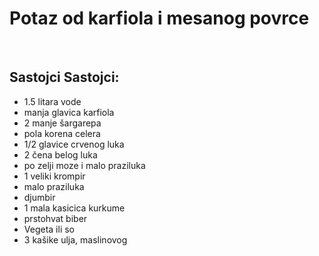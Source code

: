 # Potaz od karfiola i mesanog povrce

<br/>

## Sastojci Sastojci:

- 1.5 litara vode
- manja glavica karfiola
- 2 manje šargarepa
- pola korena celera
- 1/2 glavice crvenog luka
- 2 čena belog luka
- po zelji moze i malo praziluka
- 1 veliki krompir
- malo praziluka
- djumbir
- 1 mala kasicica kurkume
- prstohvat biber
- Vegeta ili so
- 3 kašike ulja, maslinovog